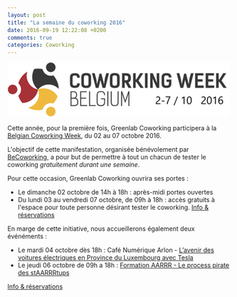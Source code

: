 ```yaml
---
layout: post
title: "La semaine du coworking 2016"
date: 2016-09-19 12:22:08 +0200
comments: true
categories: Coworking
---
```


![Coworking Week Belgium](/images/belgian-coworking-week-2016-logo.png)

Cette année, pour la première fois, Greenlab Coworking participera à la [Belgian Coworking Week](http://www.coworkingweek.be/greenlab-coworking), du 02 au 07 octobre 2016.


L'objectif de cette manifestation, organisée bénévolement par [BeCoworking](http://www.becoworking.be/), a pour but de permettre à tout un chacun de tester le coworking *gratuitement durant une semaine*.

Pour cette occasion, Greenlab Coworking ouvrira ses portes : 

* Le dimanche 02 octobre de 14h à 18h : après-midi portes ouvertes
* Du lundi 03 au vendredi 07 octobre, de 09h à 18h : accès gratuits à l'espace pour toute personne désirant tester le coworking. [Info & réservations](http://www.coworkingweek.be/welcome#subscribe)

En marge de cette initiative, nous accueillerons également deux événéments : 

* Le mardi 04 octobre dès 18h : Café Numérique Arlon - [L’avenir des voitures électriques en Province du Luxembourg avec Tesla](http://www.cafenumerique.org/arlon/event/lavenir-des-voitures-electriques-en-province-du-luxembourg-avec-tesla/)
* Le jeudi 06 octobre de 09h a 18h : [Formation AARRR - Le process pirate des stAARRRtups](https://www.eventbrite.fr/e/billets-aarrr-le-process-pirate-des-staarrrtups-27755384101?aff=efbevent)

<a class="btn btn-lg btn-success btn-block mt50" href="http://www.coworkingweek.be/welcome#subscribe">Info &amp; réservations</a>